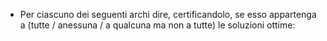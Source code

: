 - Per ciascuno dei seguenti archi dire, certificandolo, se esso appartenga a (tutte / anessuna / a qualcuna ma non a tutte) le soluzioni ottime: 
